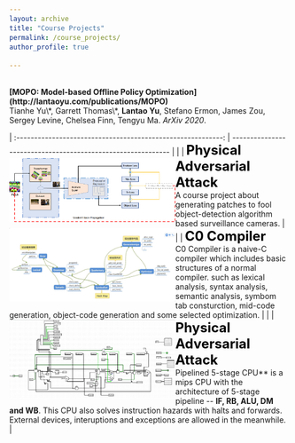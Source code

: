 ```yaml
---
layout: archive
title: "Course Projects"
permalink: /course_projects/
author_profile: true

---
```




<br>
<b>[MOPO: Model-based Offline Policy Optimization](http://lantaoyu.com/publications/MOPO)</b> <br> 
Tianhe Yu\*, Garrett Thomas\*, <b>Lantao Yu</b>, Stefano Ermon, James Zou, Sergey Levine, Chelsea Finn, Tengyu Ma.
<i>ArXiv 2020</i>.



| :----------------------------------------------------------: | ------------------------------------------------------------ |
| <img src="https://raw.githubusercontent.com/lhy9816/lhy9816.github.io/master/images/arch.png" align="left" width="300"> | <b><font font-weight=bold color=black size=5 >Physical Adversarial Attack</font></b><br> A course project about generating patches to fool object-detection algorithm based surveillance cameras. |
| <img src="https://raw.githubusercontent.com/lhy9816/lhy9816.github.io/master/images/compiler_01.png" align="left" width="300"> | <b><font  color=black size=5>C0 Compiler</font></b><br> C0 Compiler is a naive-C compiler which includes basic structures of a normal compiler. such as lexical analysis, syntax analysis, semantic analysis, symbom tab consturction, mid-code generation, object-code generation and some selected optimization. |
| <img src="https://raw.githubusercontent.com/lhy9816/lhy9816.github.io/master/images/computer_organized_P3.png" align="left" width="300"> | <b><font  color=black size=5>Physical Adversarial Attack</font></b> <br> Pipelined 5-stage CPU** is a mips CPU with the architecture of 5-stage pipeline -- **IF, RB, ALU, DM and WB**. This CPU also solves instruction hazards with halts and forwards. External devices, interuptions and exceptions are allowed in the meanwhile. |

